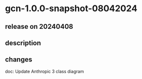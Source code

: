 # gcn-1.0.0-snapshot-08042024

## release on 20240408

## description

## changes

doc: Update Anthropic 3 class diagram

